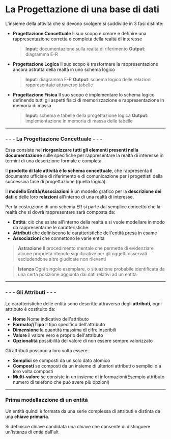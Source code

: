 # La Progettazione di una base di dati

L'insieme della attività che si devono svolgere si suddivide in 3 fasi distinte:
- **Progettazione Concettuale**
Il suo scopo è creare e definire una rappresentazione corretta e completa della realtà di interesse
	>**Input**: documentazione sulla realtà di 	riferimento
	>**Output**: diagramma E-R
	
- **Progettazione Logica**
Il suo scopo è trasformare la rappresentazione ancora astratta della realtà in uno schema logico
	>**Input**: diagramma E-R
	>**Output**: schema logico delle relazioni rappresentato attraverso tabelle

- **Progettazione Fisica**
Il suo scopo è implementare lo schema logico definendo tutti gli aspetti fisici di memorizzazione e rappresentazione in memoria di massa
	> **Input**: schema e tabelle della progettazione logica
	> **Output**: implementazione in memoria di massa delle tabelle

---

### - - - La Progettazione Concettuale - - -

Essa consiste nel **riorganizzare tutti gli elementi presenti nella documentazione** sulle specifiche  per rappresentare la realtà di interesse in termini di una descrizione formale e completa.

Il **prodotto di tale attività è lo schema concettuale**, che rappresenta il documento ufficiale di riferimento e di comunicazione per i progettisti della successiva fase di progettazione (quella logica).

Il **modello Entità/Associazioni** è un modello grafico per la **descrizione dei dati** e delle loro **relazioni** all'interno di una realtà di interesse.

Per la costruzione di uno schema ER si parte dal semplice concetto che la realtà che si dovrà rappresentare sarà composta da:
- **Entità**: ciò che esiste all'interno della realtà e si vuole modellare in modo da rappresentarne le caratteristiche:
- **Attributi** che definiscono le caratteristiche dell'entità presa in esame
- **Associazioni** che connettono le varie entità


>**Astrazione**
Il procedimento mentale che permette di evidenziare alcune proprietà ritenute significative per gli oggetti osservati escludendone altre giudicate non rilevanti

>**Istanza**
Ogni singolo esemplare, o situazione probabile identificata da una certa posizione aggiunta dai dati relativi ad un entità

- - - 
### - - - Gli Attributi - - - 
Le caratteristiche delle entità sono descritte attraverso degli **attributi**, ogni attributo è costituito da:
-  **Nome**
Nome indicativo dell'attributo
- **Formato//Tipo**
Il tipo specifico dell'attributo
- **Dimensione**
la quantità massima di cifre inseribili
- **Valore** 
il valore vero e proprio dell'attributo
- **Opzionalità**
possibilità del valore di non essere sempre valorizzato

Gli attributi possono a loro volta essere:
- **Semplici** se composti da un solo dato atomico
- **Composti** se composti da un insieme di ulteriori attributi o semplici o a loro volta composti
- **Multi-valore** se consiste in un insieme di informazioni(Esempio attributo numero di telefono che può avere più opzioni)
 - - -
### Prima modellazzione di un entità

Un entità quindi è formata da una serie complessa di attributi e distinta da una **chiave primaria**.

Si definisce chiave candidata una chiave che consente di distinguere un'istanza di entià dall'alt
<!--stackedit_data:
eyJoaXN0b3J5IjpbLTg0OTkxNTg3NSwtMTQxMTIyMDU1MywtMj
A4ODc0NjYxMl19
-->
